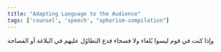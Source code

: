 ```yaml
---
title: "Adapting Language to the Audience"
tags: ['counsel', 'speech', "aphorism-compilation"]
---
```


 وإذا كنت في قوم ليسوا بُلغاء ولا فصحاء فدع التطاوُل عليهم في البلاغة أو الفصاحة
